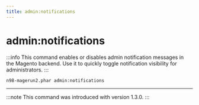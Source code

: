 ```yaml
---
title: admin:notifications
---
```


# admin:notifications

:::info
This command enables or disables admin notification messages in the Magento backend. Use it to quickly toggle notification visibility for administrators.
:::

```sh
n98-magerun2.phar admin:notifications
```

---

:::note
This command was introduced with version 1.3.0.
:::
